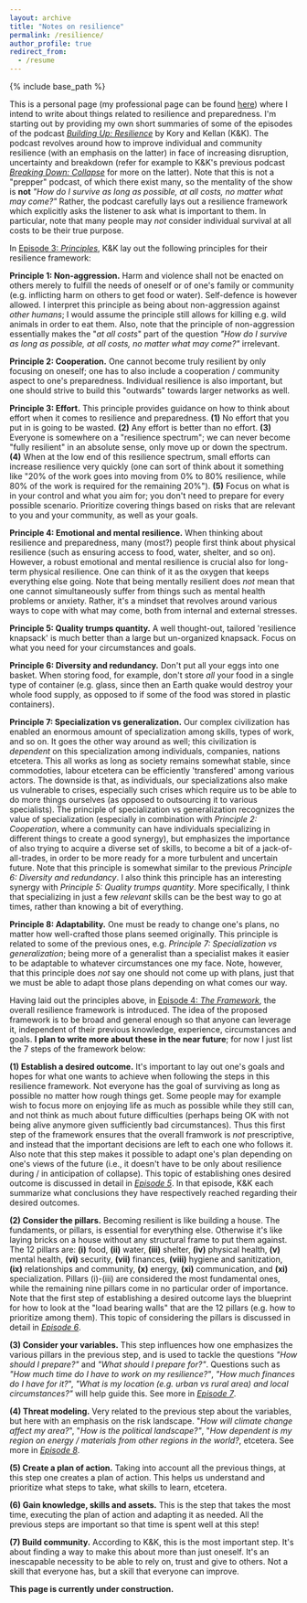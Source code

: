 ```yaml
---
layout: archive
title: "Notes on resilience"
permalink: /resilience/
author_profile: true
redirect_from:
  - /resume
---
```


{% include base_path %}

This is a personal page (my professional page can be found [here](https://aleksispi.github.io/)) where I intend to write about things related to resilience and preparedness. I'm starting out by providing my own short summaries of some of the episodes of the podcast [_Building Up: Resilience_](https://shows.acast.com/building-up-resilience) by Kory and Kellan (K&K). The podcast revolves around how to improve individual and community resilience (with an emphasis on the latter) in face of increasing disruption, uncertainty and breakdown (refer for example to K&K's previous podcast [_Breaking Down: Collapse_](https://collapsepod.buzzsprout.com/) for more on the latter). Note that this is not a "prepper" podcast, of which there exist many, so the mentality of the show is **not** _"How do I survive as long as possible, at all costs, no matter what may come?"_ Rather, the podcast carefully lays out a resilience framework which explicitly asks the listener to ask what is important to them. In particular, note that many people may _not_ consider individual survival at all costs to be their true purpose.

In [Episode 3: _Principles_](https://shows.acast.com/building-up-resilience/episodes/episode-3-principles), K&K lay out the following principles for their resilience framework:

**Principle 1: Non-aggression.** Harm and violence shall not be enacted on others merely to fulfill the needs of oneself or of one's family or community (e.g. inflicting harm on others to get food or water). Self-defence is however allowed. I interpret this principle as being about non-aggression against _other humans_; I would assume the principle still allows for killing e.g. wild animals in order to eat them. Also, note that the principle of non-aggression essentially makes the "_at all costs_" part of the question _"How do I survive as long as possible, at all costs, no matter what may come?"_ irrelevant.

**Principle 2: Cooperation.** One cannot become truly resilient by only focusing on oneself; one has to also include a cooperation / community aspect to one's preparedness. Individual resilience is also important, but one should strive to build this "outwards" towards larger networks as well.

**Principle 3: Effort.** This principle provides guidance on how to think about effort when it comes to resilience and preparedness. **(1)** No effort that you put in is going to be wasted. **(2)** Any effort is better than no effort. **(3)** Everyone is somewhere on a "resilience spectrum"; we can never become "fully resilient" in an absolute sense, only move up or down the spectrum. **(4)** When at the low end of this resilience spectrum, small efforts can increase resilience very quickly (one can sort of think about it something like "20% of the work goes into moving from 0% to 80% resilience, while 80% of the work is required for the remaining 20%"). **(5)** Focus on what is in your control and what you aim for; you don't need to prepare for every possible scenario. Prioritize covering things based on risks that are relevant to you and your community, as well as your goals.

**Principle 4: Emotional and mental resilience.** When thinking about resilience and preparedness, many (most?) people first think about physical resilience (such as ensuring access to food, water, shelter, and so on). However, a robust emotional and mental resilience is crucial also for long-term physical resilience. One can think of it as the oxygen that keeps everything else going. Note that being mentally resilient does _not_ mean that one cannot simultaneously suffer from things such as mental health problems or anxiety. Rather, it's a mindset that revolves around various ways to cope with what may come, both from internal and external stresses.

**Principle 5: Quality trumps quantity.** A well thought-out, tailored 'resilience knapsack' is much better than a large but un-organized knapsack. Focus on what you need for your circumstances and goals. 

**Principle 6: Diversity and redundancy.** Don't put all your eggs into one basket. When storing food, for example, don't store _all_ your food in a single type of container (e.g. glass, since then an Earth quake would destroy your whole food supply, as opposed to if some of the food was stored in plastic containers). 

**Principle 7: Specialization vs generalization.** Our complex civilization has enabled an enormous amount of specialization among skills, types of work, and so on. It goes the other way around as well; this civilization is _dependent_ on this specialization among individuals, companies, nations etcetera. This all works as long as society remains somewhat stable, since commodoties, labour etcetera can be efficiently 'transfered' among various actors. The downside is that, as individuals, our specializations also make us vulnerable to crises, especially such crises which require us to be able to do more things ourselves (as opposed to outsourcing it to various specialists). The principle of specialization vs generalization recognizes the value of specialization (especially in combination with _Principle 2: Cooperation_, where a community can have individuals specializing in different things to create a good synergy), but emphasizes the importance of also trying to acquire a diverse set of skills, to become a bit of a jack-of-all-trades, in order to be more ready for a more turbulent and uncertain future. Note that this principle is somewhat similar to the previous _Principle 6: Diversity and redundancy_. I also think this principle has an interesting synergy with _Principle 5: Quality trumps quantity_. More specifically, I think that specializing in just a few _relevant_ skills can be the best way to go at times, rather than knowing a bit of everything.

**Principle 8: Adaptability.** One must be ready to change one's plans, no matter how well-crafted those plans seemed originally. This principle is related to some of the previous ones, e.g. _Principle 7: Specialization vs generalization_; being more of a generalist than a specialist makes it easier to be adaptable to whatever circumstances one my face. Note, however, that this principle does _not_ say one should not come up with plans, just that we must be able to adapt those plans depending on what comes our way.

Having laid out the principles above, in [Episode 4: _The Framework_](https://shows.acast.com/building-up-resilience/episodes/episode-4-the-framework), the overall resilience framework is introduced. The idea of the proposed framework is to be broad and general enough so that anyone can leverage it, independent of their previous knowledge, experience, circumstances and goals.  **I plan to write more about these in the near future**; for now I just list the 7 steps of the framework below:

**(1) Establish a desired outcome.** It's important to lay out one's goals and hopes for what one wants to achieve when following the steps in this resilience framework. Not everyone has the goal of surviving as long as possible no matter how rough things get. Some people may for example wish to focus more on enjoying life as much as possible while they still can, and not think as much about future difficulties (perhaps being OK with not being alive anymore given sufficiently bad circumstances). Thus this first step of the framework ensures that the overall framwork is _not_ prescriptive, and instead that the important decisions are left to each one who follows it. Also note that this step makes it possible to adapt one's plan depending on one's views of the future (i.e., it doesn't have to be only about resilience during / in anticipation of collapse). This topic of establishing ones desired outcome is discussed in detail in [_Episode 5_](https://shows.acast.com/building-up-resilience/episodes/episode-5-establish-your-desired-outcome). In that episode, K&K each summarize what conclusions they have respectively reached regarding their desired outcomes.

**(2) Consider the pillars.** Becoming resilient is like building a house. The fundaments, or pillars, is essential for everything else. Otherwise it's like laying bricks on a house without any structural frame to put them against. The 12 pillars are: **(i)** food, **(ii)** water, **(iii)** shelter, **(iv)** physical health, **(v)** mental health, **(vi)** security, **(vii)** finances, **(viii)** hygiene and sanitization, **(ix)** relationships and community, **(x)** energy, **(xi)** communication, and **(xi)** specialization. Pillars (i)-(iii) are considered the most fundamental ones, while the remaining nine pillars come in no particular order of importance. Note that the first step of establishing a desired outcome lays the blueprint for how to look at the "load bearing walls" that are the 12 pillars (e.g. how to prioritize among them). This topic of considering the pillars is discussed in detail in [_Episode 6_](https://shows.acast.com/building-up-resilience/episodes/episode-6-consider-the-pillars).

**(3) Consider your variables.** This step influences how one emphasizes the various pillars in the previous step, and is used to tackle the questions _"How should I prepare?"_ and
_"What should I prepare for?"_. Questions such as _"How much time do I have to work on my resilience?"_, _"How much finances do I have for it?_", _"What is my location (e.g. urban vs rural area) and local circumstances?"_ will help guide this. See more in [_Episode 7_](https://shows.acast.com/building-up-resilience/episodes/episode-7-consider-your-variables).

**(4) Threat modeling.** Very related to the previous step about the variables, but here with an emphasis on the risk landscape. "_How will climate change affect my area?_", "_How is the political landscape?"_, "_How dependent is my region on energy / materials from other regions in the world?_, etcetera. See more in [_Episode 8_](https://shows.acast.com/building-up-resilience/episodes/episode-8-threat-modeling).

**(5) Create a plan of action.** Taking into account all the previous things, at this step one creates a plan of action. This helps us understand and prioritize what steps to take, what skills to learn, etcetera.

**(6) Gain knowledge, skills and assets.** This is the step that takes the most time, executing the plan of action and adapting it as needed. All the previous steps are important so that time is spent well at this step!

**(7) Build community.** According to K&K, this is the most important step. It's about finding a way to make this about more than just oneself. It's an inescapable necessity to be able to rely on, trust and give to others. Not a skill that everyone has, but a skill that everyone can improve.

**This page is currently under construction.**
